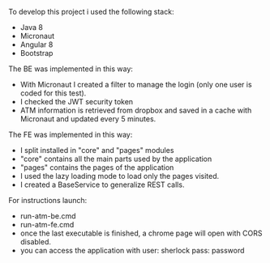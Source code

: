To develop this project i used the following stack:
* Java 8
* Micronaut
* Angular 8
* Bootstrap

The BE was implemented in this way:
* With Micronaut I created a filter to manage the login (only one user is coded for this test).
* I checked the JWT security token
* ATM information is retrieved from dropbox and saved in a cache with Micronaut and updated every 5 minutes.

The FE was implemented in this way:
* I split installed in "core" and "pages" modules
* "core" contains all the main parts used by the application
* "pages" contains the pages of the application
* I used the lazy loading mode to load only the pages visited.
* I created a BaseService to generalize REST calls.

For instructions launch:
* run-atm-be.cmd
* run-atm-fe.cmd
* once the last executable is finished, a chrome page will open with CORS disabled.
* you can access the application with user: sherlock pass: password